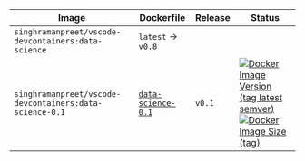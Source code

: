 Image | Dockerfile | Release | Status
----- | ---------- | ------- | ------
`singhramanpreet/vscode-devcontainers:data-science` | `latest` -> `v0.8` | 
`singhramanpreet/vscode-devcontainers:data-science-0.1` | [`data-science-0.1`](https://github.com/singh-ramanpreet/vscode-devcontainers/blob/v0.1/data-science/Dockerfile) | `v0.1` | [![Docker Image Version (tag latest semver)](https://img.shields.io/docker/v/singhramanpreet/vscode-devcontainers/data-science-0.1?logo=docker)](#) [![Docker Image Size (tag)](https://img.shields.io/docker/image-size/singhramanpreet/vscode-devcontainers/data-science-0.1?logo=docker)](#)
